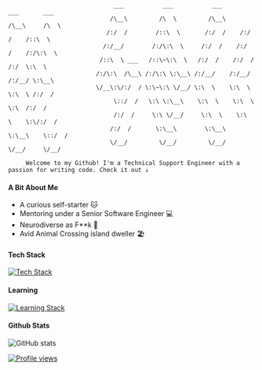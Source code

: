 ```
                              ___           ___           ___       ___       ___     
                             /\__\         /\  \         /\__\     /\__\     /\  \    
                            /:/  /        /::\  \       /:/  /    /:/  /    /::\  \   
                           /:/__/        /:/\:\  \     /:/  /    /:/  /    /:/\:\  \  
                          /::\  \ ___   /::\~\:\  \   /:/  /    /:/  /    /:/  \:\  \ 
                         /:/\:\  /\__\ /:/\:\ \:\__\ /:/__/    /:/__/    /:/__/ \:\__\
                         \/__\:\/:/  / \:\~\:\ \/__/ \:\  \    \:\  \    \:\  \ /:/  /
                              \::/  /   \:\ \:\__\    \:\  \    \:\  \    \:\  /:/  / 
                              /:/  /     \:\ \/__/     \:\  \    \:\  \    \:\/:/  /  
                             /:/  /       \:\__\        \:\__\    \:\__\    \::/  /   
                             \/__/         \/__/         \/__/     \/__/     \/__/ 
                             
     Welcome to my Github! I'm a Technical Support Engineer with a passion for writing code. Check it out ↓
 ```
#### A Bit About Me
- A curious self-starter 🐱
- Mentoring under a Senior Software Engineer 💻
- Neurodiverse as F**k 🌈
- Avid Animal Crossing island dweller 🏖️ 

#### Tech Stack
[![Tech Stack](https://skills.thijs.gg/icons?i=js,html,css)](https://skills.thijs.gg)

#### Learning
[![Learning Stack](https://skills.thijs.gg/icons?i=py,git,vim)](https://skills.thijs.gg)

#### Github Stats
![GitHub stats](https://github-readme-stats.vercel.app/api?username=dawnbelle&show_icons=true&theme=dark)

[![Profile views](https://hits.sh/github.com/dawnbelle.svg?view=today-total&label=visits&color=7AFE95)](https://hits.sh/github.com/dawnbelle/)
